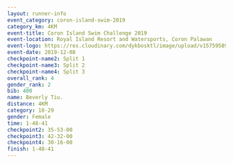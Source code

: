```yaml
--- 
layout: runner-info 
event_category: coron-island-swim-2019 
category_km: 4KM 
event-title: Coron Island Swim Challenge 2019 
event-location: Royal Island Resort and Watersports, Coron Palawan 
event-logo: https://res.cloudinary.com/dykbosktl/image/upload/v1575958949/Logo/Coron.jpg 
event-date: 2019-12-08 
checkpoint-name2: Split 1 
checkpoint-name3: Split 2 
checkpoint-name4: Split 3 
overall_rank: 4
gender_rank: 2
bib: 400
name: Beverly Tiu.
distance: 4KM
category: 18-29
gender: Female
time: 1-48-41
checkpoint2: 35-53-00
checkpoint3: 42-32-00
checkpoint4: 30-16-00
finish: 1-48-41
--- 
```

